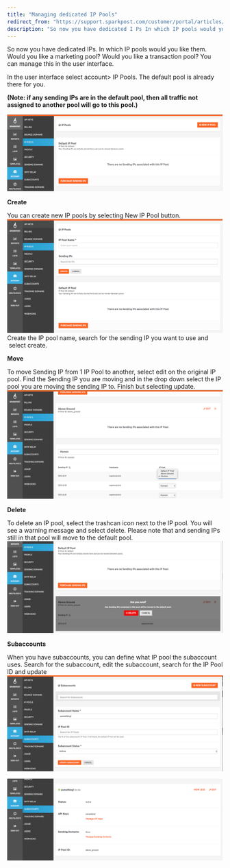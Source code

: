 ```yaml
---
title: "Managing dedicated IP Pools"
redirect_from: "https://support.sparkpost.com/customer/portal/articles/2460212-managing-dedicated-ip-pools"
description: "So now you have dedicated I Ps In which IP pools would you like them Would you like a marketing pool Would you like a transaction pool You can manage this in the user interface In the user interface select account IP Pools The default pool is already there for..."
---
```


So now you have dedicated IPs. In which IP pools would you like them. Would you like a marketing pool? Would you like a transaction pool? You can manage this in the user interface. 

In the user interface select account> IP Pools. The default pool is already there for you.

**(Note: if any sending IPs are in the default pool, then all traffic not assigned to another pool will go to this pool.)**                                                                                                                 

![](media/managing-dedicated-ip-pools/Screenshot_2016-06-09_16.07.21_original.png)

**Create**

You can create new IP pools by selecting New IP Pool button.
![](media/managing-dedicated-ip-pools/Screenshot_2016-06-09_16.03.36_original.png)
Create the IP pool name, search for the sending IP you want to use and  select create.

**Move**

To move Sending IP from 1 IP Pool to another, select edit on the original IP pool. Find the Sending IP you are moving and in the drop down select the IP pool you are moving the sending IP to. Finish but selecting update.
![](media/managing-dedicated-ip-pools/Screenshot_2016-06-10_18.15.07_original.png)

**Delete**

To delete an IP pool, select the trashcan icon next to the IP pool. You will see a warning message and select delete. Please note that and sending IPs still in that pool will move to the default pool.
![](media/managing-dedicated-ip-pools/Screenshot_2016-06-10_18.17.09_original.png)

**Subaccounts**

When you have subaccounts, you can define what IP pool the subaccount uses. Search for the subaccount, edit the subaccount, search for the IP Pool ID and update
![](media/managing-dedicated-ip-pools/Screenshot_2016-06-10_18.18.08_original.png)

![](media/managing-dedicated-ip-pools/Screenshot_2016-06-10_18.18.34_original.png)